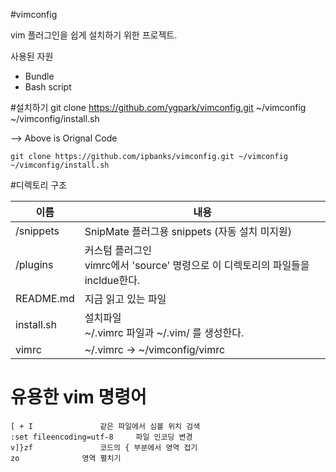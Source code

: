 #vimconfig

vim 플러그인을 쉽게 설치하기 위한 프로젝트.

사용된 자원

- Bundle
- Bash script


#설치하기
    git clone https://github.com/ygpark/vimconfig.git ~/vimconfig
    ~/vimconfig/install.sh

--> Above is Orignal Code


    git clone https://github.com/ipbanks/vimconfig.git ~/vimconfig
    ~/vimconfig/install.sh

#디렉토리 구조


|    이름    |            내용                                                 |
| ---------- | --------------------------------------------------------------- |
| /snippets  | SnipMate 플러그용 snippets (자동 설치 미지원)                   |
| /plugins   | 커스텀 플러그인 <br/> vimrc에서 'source' 명령으로 이 디렉토리의 파일들을 incldue한다.  |
| README.md  | 지금 읽고 있는 파일                                             |
| install.sh | 설치파일 <br/>  ~/.vimrc 파일과 ~/.vim/ 를 생성한다.            |
| vimrc      | ~/.vimrc -> ~/vimconfig/vimrc                                   |



# 유용한 vim 명령어
	[ + I				같은 파일에서 심볼 위치 검색
	:set fileencoding=utf-8		파일 인코딩 변경
	v]}zf				코드의 { 부분에서 영역 접기
	zo				영역 펼치기
